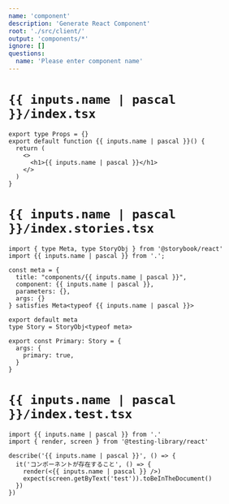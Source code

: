 ```yaml
---
name: 'component'
description: 'Generate React Component'
root: './src/client/'
output: 'components/*'
ignore: []
questions:
  name: 'Please enter component name'
---
```


# `{{ inputs.name | pascal }}/index.tsx`

```tsx
export type Props = {}
export default function {{ inputs.name | pascal }}() {
  return (
    <>
      <h1>{{ inputs.name | pascal }}</h1>
    </>
  )
}
```

# `{{ inputs.name | pascal }}/index.stories.tsx`

```tsx
import { type Meta, type StoryObj } from '@storybook/react'
import {{ inputs.name | pascal }} from '.';

const meta = {
  title: "components/{{ inputs.name | pascal }}",
  component: {{ inputs.name | pascal }},
  parameters: {},
  args: {}
} satisfies Meta<typeof {{ inputs.name | pascal }}>

export default meta
type Story = StoryObj<typeof meta>

export const Primary: Story = {
  args: {
    primary: true,
  }
}
```

# `{{ inputs.name | pascal }}/index.test.tsx`

```tsx
import {{ inputs.name | pascal }} from '.'
import { render, screen } from '@testing-library/react'

describe('{{ inputs.name | pascal }}', () => {
  it('コンポーネントが存在すること', () => {
    render(<{{ inputs.name | pascal }} />)
    expect(screen.getByText('test')).toBeInTheDocument()
  })
})
```

